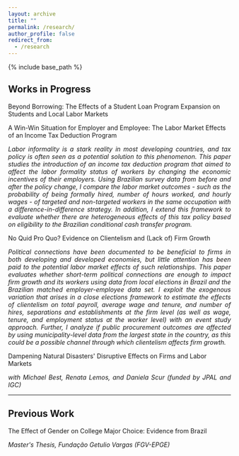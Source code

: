 ```yaml
---
layout: archive
title: ""
permalink: /research/
author_profile: false
redirect_from:
  - /research
---
```


{% include base_path %}

## Works in Progress

Beyond Borrowing: The Effects of a Student Loan Program Expansion on Students and Local Labor Markets    

A Win-Win Situation for Employer and Employee: The Labor Market Effects of an Income Tax Deduction Program 
<div style = "text-align: justify; font-size: 14px; font-style: italic">Labor informality is a stark reality in most developing countries, and tax policy is often seen as a potential solution to this phenomenon. This paper studies the introduction of an income tax deduction program that aimed to affect the labor formality status of workers by changing the economic incentives of their employers. Using Brazilian survey data from before and after the policy change, I compare the labor market outcomes - such as the probability of being formally hired, number of hours worked, and hourly wages - of targeted and non-targeted workers in the same occupation with a difference-in-difference strategy. In addition, I extend this framework to evaluate whether there are heterogeneous effects of this tax policy based on eligibility to the Brazilian conditional cash transfer program.</div>    

No Quid Pro Quo? Evidence on Clientelism and (Lack of) Firm Growth 
<div style = "text-align: justify; font-size: 14px; font-style: italic">Political connections have been documented to be beneficial to firms in both developing and developed economies, but little attention has been paid to the potential labor market effects of such relationships. This paper evaluates whether short-term political connections are enough to impact firm growth and its workers using data from local elections in Brazil and the Brazilian matched employer-employee data set. I exploit the exogenous variation that arises in a close elections framework to estimate the effects of clientelism on total payroll, average wage and tenure, and number of hires, separations and establishments at the firm level (as well as wage, tenure, and employment status at the worker level) with an event study approach. Further, I analyze if public procurement outcomes are affected by using municipality-level data from the largest state in the country, as this could be a possible channel through which clientelism affects firm growth.</div>    

Dampening Natural Disasters' Disruptive Effects on Firms and Labor Markets 
<div style = "text-align: justify; font-size: 14px; font-style: italic">with Michael Best, Renata Lemos, and Daniela Scur (funded by JPAL and IGC)</div>

---

## Previous Work

The Effect of Gender on College Major Choice: Evidence from Brazil 
<div style = "text-align: justify; font-size: 14px; font-style: italic">Master's Thesis, Fundação Getulio Vargas (FGV-EPGE)</div>
